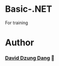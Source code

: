 # Basic-.NET
For training

# Author
### [David Dzung Dang](https://www.facebook.com/dzungdang.IT) :whale:
